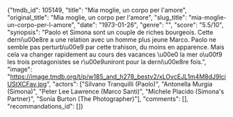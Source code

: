 {"tmdb_id": 105149, "title": "Mia moglie, un corpo per l'amore", "original_title": "Mia moglie, un corpo per l'amore", "slug_title": "mia-moglie-un-corpo-per-l-amore", "date": "1973-01-26", "genre": "", "score": "5.5/10", "synopsis": "Paolo et Simona sont un couple de riches bourgeois. Cette derni\u00e8re a une relation avec un homme plus jeune Marco. Paolo ne semble pas perturb\u00e9 par cette trahison, du moins en apparence. Mais cela va changer rapidement au cours des vacances \u00e0 la mer o\u00f9 les trois protagonistes se r\u00e9uniront pour la derni\u00e8re fois.", "image": "https://image.tmdb.org/t/p/w185_and_h278_bestv2/xLOvcEJL1m4M8dJ9lciUStXCFav.jpg", "actors": ["Silvano Tranquilli (Paolo)", "Antonella Murgia (Simona)", "Peter Lee Lawrence (Marco Santi)", "Michele Placido (Simona's Partner)", "Sonia Burton (The Photographer)"], "comments": [], "recommandations_id": []}